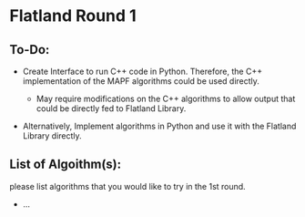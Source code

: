 # Flatland Round 1

## To-Do:

* Create Interface to run C++ code in Python. Therefore, the C++ implementation of the MAPF algorithms could be used directly. 
    * May require modifications on the C++ algorithms to allow output that could be directly fed to Flatland Library. 

* Alternatively, Implement algorithms in Python and use it with the Flatland Library directly. 


## List of Algoithm(s):

please list algorithms that you would like to try in the 1st round.

* ...
